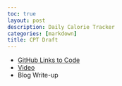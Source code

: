 ```yaml
---
toc: true
layout: post
description: Daily Calorie Tracker
categories: [markdown]
title: CPT Draft 
---
```


- [GitHub Links to Code](https://github.com/amitha-sanka/dailyfoodtracker)
- [Video](https://www.wevideo.com/view/3024600422)
- Blog Write-up